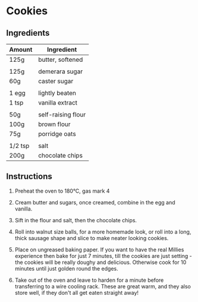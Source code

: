 
# Cookies

## Ingredients

Amount  |  Ingredient
--------|------------
125g    |  butter, softened
        |
125g    |  demerara sugar
60g     |  caster sugar
        |
1 egg   |  lightly beaten
1 tsp   |  vanilla extract
        |
50g     |  self-raising flour
100g    |  brown flour
75g     |  porridge oats
        |
1/2 tsp |  salt
200g    |  chocolate chips


## Instructions

1. Preheat the oven to 180°C, gas mark 4

2. Cream butter and sugars, once creamed, combine in the egg and vanilla.

3. Sift in the flour and salt, then the chocolate chips.

4. Roll into walnut size balls, for a more homemade look, or roll into a long,
   thick sausage shape and slice to make neater looking cookies.

5. Place on ungreased baking paper. If you want to have the real Millies
   experience then bake for just 7 minutes, till the cookies are just setting -
   the cookies will be really doughy and delicious. Otherwise cook for 10 minutes
   until just golden round the edges.

6. Take out of the oven and leave to harden for a minute before transferring to
   a wire cooling rack. These are great warm, and they also store well, if they
   don't all get eaten straight away!


